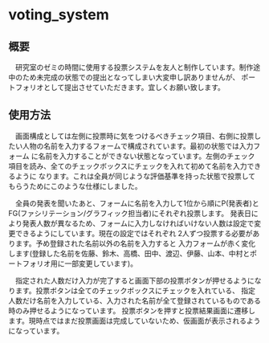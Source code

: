 # voting_system


## 概要
　研究室のゼミの時間に使用する投票システムを友人と制作しています。制作途中のため未完成の状態での提出となってしまい大変申し訳ありませんが、
 ポートフォリオとして提出させていただきます。宜しくお願い致します。

## 使用方法
　画面構成としては左側に投票時に気をつけるべきチェック項目、右側に投票したい人物の名前を入力するフォームで構成されています。最初の状態では入力フォーム
に名前を入力することができない状態となっています。左側のチェック項目を読み、全てのチェックボックスにチェックを入れて初めて名前を入力できるように
なります。これは全員が同じような評価基準を持った状態で投票してもらうためにこのような仕様にしました。

　全員の発表を聞いたあと、フォームに名前を入力して1位から順にP(発表者)とFG(ファシリテーション/グラフィック担当者)にそれぞれ投票します。
 発表日により発表人数が異なるため、フォームに入力しなければいけない人数は設定で変更できるようにしています。現在の設定ではそれぞれ
 2人ずつ投票する必要があります。予め登録された名前以外の名前を入力すると
入力フォームが赤く変化します(登録した名前を佐藤、鈴木、高橋、田中、渡辺、伊藤、山本、中村とポートフォリオ用に一部変更しています)。

　指定された人数だけ入力が完了すると画面下部の投票ボタンが押せるようになります。投票ボタンは全てのチェックボックスにチェックを入れている、
指定人数だけ名前を入力している、入力された名前が全て登録されているものである時のみ押せるようになっています。
投票ボタンを押すと投票結果画面に遷移します。現時点ではまだ投票画面は完成していないため、仮画面が表示されるようになっています。
